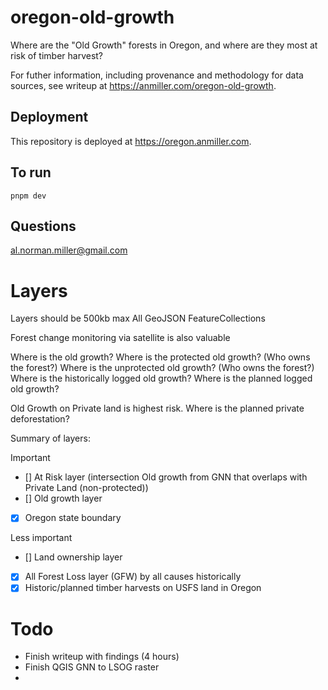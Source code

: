 # oregon-old-growth

Where are the "Old Growth" forests in Oregon, and where are they most at risk of timber harvest? 

For futher information, including provenance and methodology for data sources, see writeup at https://anmiller.com/oregon-old-growth.

## Deployment

This repository is deployed at https://oregon.anmiller.com.

## To run

`pnpm dev`

## Questions

al.norman.miller@gmail.com


# Layers

Layers should be 500kb max
All GeoJSON FeatureCollections


Forest change monitoring via satellite is also valuable


Where is the old growth?
Where is the protected old growth? (Who owns the forest?)
Where is the unprotected old growth? (Who owns the forest?)
Where is the historically logged old growth?
Where is the planned logged old growth?


Old Growth on Private land is highest risk.
Where is the planned private deforestation?


Summary of layers:

Important
- [] At Risk layer (intersection Old growth from GNN that overlaps with Private Land (non-protected))
- [] Old growth layer
- [x] Oregon state boundary

Less important

- [] Land ownership layer
- [x] All Forest Loss layer (GFW) by all causes historically
- [x] Historic/planned timber harvests on USFS land in Oregon

<!--  -->


# Todo

- Finish writeup with findings (4 hours)
- Finish QGIS GNN to LSOG raster
- 